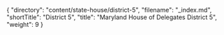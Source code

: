 {
  "directory": "content/state-house/district-5",
  "filename": "_index.md",
  "shortTitle": "District 5",
  "title": "Maryland House of Delegates District 5",
  "weight": 9
}
